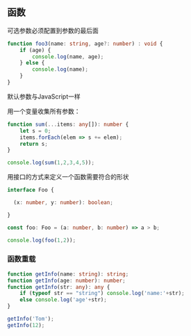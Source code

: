 ## 函数

可选参数必须配置到参数的最后面

```typescript
function foo3(name: string, age?: number) : void {
    if (age) {
        console.log(name, age);
    } else {
        console.log(name);
    }
}
```

默认参数与JavaScript一样



用一个变量收集所有参数：

```typescript
function sum(...items: any[]): number {
    let s = 0;
    items.forEach(elem => s += elem);
    return s;
}

console.log(sum(1,2,3,4,5));
```

 用接口的方式来定义一个函数需要符合的形状



```typescript
interface Foo {

  (x: number, y: number): boolean;

}

const foo: Foo = (a: number, b: number) => a > b;

console.log(foo(1,2));
```

### 函数重载

```typescript
function getInfo(name: string): string;
function getInfo(age: number): number;
function getInfo(str: any): any {
    if (typeof str == "string") console.log('name:'+str);
    else console.log('age'+str);
}

getInfo('Tom');
getInfo(12);
```

